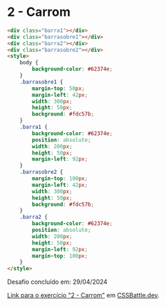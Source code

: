 # 2 - Carrom

```HTML
<div class="barra1"></div>
<div class="barrasobre1"></div>
<div class="barra2"></div>
<div class="barrasobre2"></div>
<style>
    body {
        background-color: #62374e;
    }
    .barrasobre1 {
        margin-top: 50px;
        margin-left: 42px;
        width: 300px;
        height: 50px;
        background: #fdc57b;
    }
    .barra1 {
        background-color: #62374e;
        position: absolute;
        width: 200px;
        height: 50px;
        margin-left: 92px;
    }
    .barrasobre2 {
        margin-top: 100px;
        margin-left: 42px;
        width: 300px;
        height: 50px;
        background: #fdc57b;
    }
    .barra2 {
        background-color: #62374e;
        position: absolute;
        width: 200px;
        height: 50px;
        margin-left: 92px;
        margin-top: 100px;
    }
</style>
```

Desafio concluído em: 29/04/2024

[Link para o exercício "2 - Carrom"](https://cssbattle.dev/play/2) em [CSSBattle.dev](https://cssbattle.dev/).